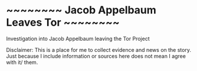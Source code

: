 # ~~~~~~~~ Jacob Appelbaum Leaves Tor ~~~~~~~~
Investigation into Jacob Appelbaum leaving the Tor Project

Disclaimer: This is a place for me to collect evidence and news on the story. Just because I include information or sources here does not mean I agree with it/ them.
